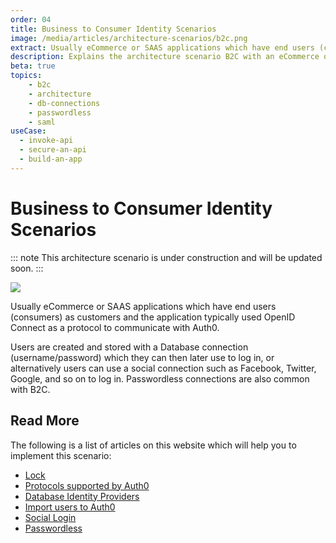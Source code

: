 ```yaml
---
order: 04
title: Business to Consumer Identity Scenarios
image: /media/articles/architecture-scenarios/b2c.png
extract: Usually eCommerce or SAAS applications which have end users (consumers) as customers and the application typically used OpenID Connect as a protocol to communicate with Auth0.
description: Explains the architecture scenario B2C with an eCommerce or SAAS application.
beta: true
topics:
    - b2c
    - architecture
    - db-connections
    - passwordless
    - saml
useCase:
  - invoke-api
  - secure-an-api
  - build-an-app
---
```


# Business to Consumer Identity Scenarios

::: note
This architecture scenario is under construction and will be updated soon.
:::

![](/media/articles/architecture-scenarios/b2c.png)

Usually eCommerce or SAAS applications which have end users (consumers) as customers and the application typically used OpenID Connect as a protocol to communicate with Auth0.

Users are created and stored with a Database connection (username/password) which they can then later use to log in, or alternatively users can use a social connection such as Facebook, Twitter, Google, and so on to log in. Passwordless connections are also common with B2C.

## Read More

The following is a list of articles on this website which will help you to implement this scenario:

* [Lock](https://auth0.com/lock)
* [Protocols supported by Auth0](/protocols)
* [Database Identity Providers](/connections/database)
* [Import users to Auth0](/connections/database/migrating)
* [Social Login](https://auth0.com/learn/social-login/)
* [Passwordless](/connections/passwordless)
